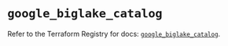 # `google_biglake_catalog`

Refer to the Terraform Registry for docs: [`google_biglake_catalog`](https://registry.terraform.io/providers/hashicorp/google/5.30.0/docs/resources/biglake_catalog).
